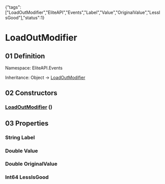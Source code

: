 {"tags":["LoadOutModifier","EliteAPI","Events","Label","Value","OriginalValue","LessIsGood"],"status":1}

# LoadOutModifier

## 01 Definition

Namespace: <span class='code'>EliteAPI.Events</span>

Inheritance: <span class='code'>Object</span> → <span class='code'>[LoadOutModifier](../../EliteAPI/Events/LoadOutModifier.html)</span>

## 02 Constructors

### <span class='code'>[LoadOutModifier](../../EliteAPI/Events/LoadOutModifier.html)</span> ()

## 03 Properties

### <span class='code'>String</span> Label

### <span class='code'>Double</span> Value

### <span class='code'>Double</span> OriginalValue

### <span class='code'>Int64</span> LessIsGood

